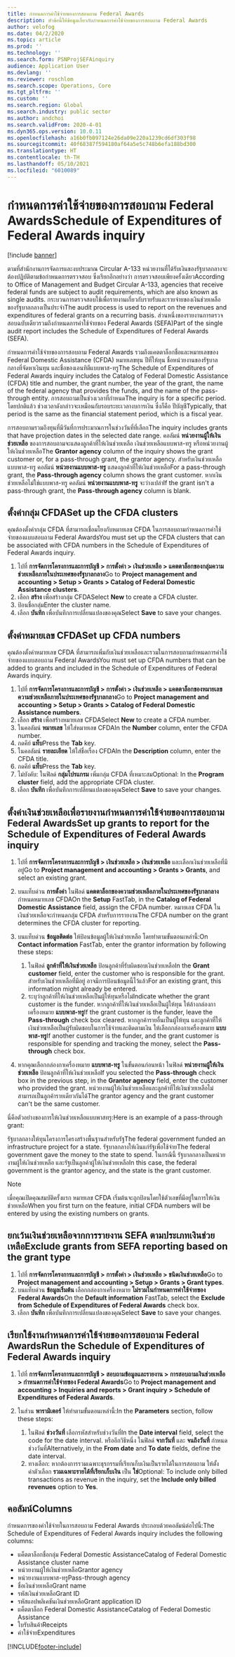 ```yaml
---
title: กำหนดการค่าใช้จ่ายของการสอบถาม Federal Awards
description: หัวข้อนี้ให้ข้อมูลเกี่ยวกับกำหนดการค่าใช้จ่ายของการสอบถาม Federal Awards
author: velofog
ms.date: 04/2/2020
ms.topic: article
ms.prod: ''
ms.technology: ''
ms.search.form: PSNProjSEFAinquiry
audience: Application User
ms.devlang: ''
ms.reviewer: roschlom
ms.search.scope: Operations, Core
ms.tgt_pltfrm: ''
ms.custom: ''
ms.search.region: Global
ms.search.industry: public sector
ms.author: andchoi
ms.search.validFrom: 2020-4-01
ms.dyn365.ops.version: 10.0.11
ms.openlocfilehash: a16b0fb097124e26da09e220a1239cd6df303f98
ms.sourcegitcommit: 40f68387f594180af64a5e5c748b6efa188bd300
ms.translationtype: HT
ms.contentlocale: th-TH
ms.lasthandoff: 05/10/2021
ms.locfileid: "6010089"
---
```

# <a name="schedule-of-expenditures-of-federal-awards-inquiry"></a><span data-ttu-id="72e55-103">กำหนดการค่าใช้จ่ายของการสอบถาม Federal Awards</span><span class="sxs-lookup"><span data-stu-id="72e55-103">Schedule of Expenditures of Federal Awards inquiry</span></span>

[!include [banner](../includes/banner.md)]

<span data-ttu-id="72e55-104">ตามที่สำนักงานการจัดการและงบประมาณ Circular A-133 หน่วยงานที่ได้รับเงินของรัฐบาลกลางจะต้องปฏิบัติตามข้อกำหนดการตรวจสอบ ซึ่งเรียกอีกอย่างว่า การตรวจสอบเพียงครั้งเดียว</span><span class="sxs-lookup"><span data-stu-id="72e55-104">According to Office of Management and Budget Circular A-133, agencies that receive federal funds are subject to audit requirements, which are also known as single audits.</span></span> <span data-ttu-id="72e55-105">กระบวนการตรวจสอบใช้เพื่อรายงานเกี่ยวกับรายรับและรายจ่ายของเงินช่วยเหลือของรัฐบาลกลางเป็นประจำ</span><span class="sxs-lookup"><span data-stu-id="72e55-105">The audit process is used to report on the revenues and expenditures of federal grants on a recurring basis.</span></span> <span data-ttu-id="72e55-106">ส่วนหนึ่งของรายงานการตรวจสอบฉบับเดียวรวมถึงกำหนดการค่าใช้จ่ายของ Federal Awards (SEFA)</span><span class="sxs-lookup"><span data-stu-id="72e55-106">Part of the single audit report includes the Schedule of Expenditures of Federal Awards (SEFA).</span></span>

<span data-ttu-id="72e55-107">กำหนดการค่าใช้จ่ายของการสอบถาม Federal Awards รวมถึงแคตตาล็อกชื่อและหมายเลขของ Federal Domestic Assistance (CFDA) หมายเลขทุน ปีที่ให้ทุน ชื่อหน่วยงานของรัฐบาลกลางที่จัดหาเงินทุน และชื่อของเอนทิตีแบบพาส-ทรู</span><span class="sxs-lookup"><span data-stu-id="72e55-107">The Schedule of Expenditures of Federal Awards inquiry includes the Catalog of Federal Domestic Assistance (CFDA) title and number, the grant number, the year of the grant, the name of the federal agency that provides the funds, and the name of the pass-through entity.</span></span> <span data-ttu-id="72e55-108">การสอบถามเป็นช่วงเวลาที่กำหนด</span><span class="sxs-lookup"><span data-stu-id="72e55-108">The inquiry is for a specific period.</span></span> <span data-ttu-id="72e55-109">โดยปกติแล้ว ช่วงเวลาดังกล่าวจะเหมือนกับรอบระยะเวลางบการเงิน ซึ่งก็คือ ปีบัญชี</span><span class="sxs-lookup"><span data-stu-id="72e55-109">Typically, that period is the same as the financial statement period, which is a fiscal year.</span></span>

<span data-ttu-id="72e55-110">การสอบถามรวมถึงทุนที่มีวันที่การประมาณการในช่วงวันที่ที่เลือก</span><span class="sxs-lookup"><span data-stu-id="72e55-110">The inquiry includes grants that have projection dates in the selected date range.</span></span> <span data-ttu-id="72e55-111">คอลัมน์ **หน่วยงานผู้ให้เงินช่วยเหลือ** ของการสอบถามจะแสดงลูกค้าที่ให้เงินช่วยเหลือ เงินช่วยเหลือแบบพาส-ทรู หรือหน่วยงานผู้ให้เงินช่วยเหลือ</span><span class="sxs-lookup"><span data-stu-id="72e55-111">The **Grantor agency** column of the inquiry shows the grant customer or, for a pass-through grant, the grantor agency.</span></span> <span data-ttu-id="72e55-112">สำหรับเงินช่วยเหลือแบบพาส-ทรู คอลัมน์ **หน่วยงานแบบพาส-ทรู** แสดงลูกค้าที่ให้เงินช่วยเหลือ</span><span class="sxs-lookup"><span data-stu-id="72e55-112">For a pass-through grant, the **Pass-through agency** column shows the grant customer.</span></span> <span data-ttu-id="72e55-113">หากเงินช่วยเหลือไม่ใช่แบบพาส-ทรู คอลัมน์ **หน่วยงานแบบพาส-ทรู** จะว่างเปล่า</span><span class="sxs-lookup"><span data-stu-id="72e55-113">If the grant isn't a pass-through grant, the **Pass-through agency** column is blank.</span></span>

## <a name="set-up-the-cfda-clusters"></a><span data-ttu-id="72e55-114">ตั้งค่ากลุ่ม CFDA</span><span class="sxs-lookup"><span data-stu-id="72e55-114">Set up the CFDA clusters</span></span>

<span data-ttu-id="72e55-115">คุณต้องตั้งค่ากลุ่ม CFDA ที่สามารถเชื่อมโยงกับหมายเลข CFDA ในการสอบถามกำหนดการค่าใช้จ่ายของแบบสอบถาม Federal Awards</span><span class="sxs-lookup"><span data-stu-id="72e55-115">You must set up the CFDA clusters that can be associated with CFDA numbers in the Schedule of Expenditures of Federal Awards inquiry.</span></span>

1. <span data-ttu-id="72e55-116">ไปที่ **การจัดการโครงการและการบัญชี \> การตั้งค่า \> เงินช่วยเหลือ \> แคตตาล็อกของกลุ่มความช่วยเหลือภายในประเทศของรัฐบาลกลาง**</span><span class="sxs-lookup"><span data-stu-id="72e55-116">Go to **Project management and accounting \> Setup \> Grants \> Catalog of Federal Domestic Assistance clusters**.</span></span>
2. <span data-ttu-id="72e55-117">เลือก **สร้าง** เพื่อสร้างกลุ่ม CFDA</span><span class="sxs-lookup"><span data-stu-id="72e55-117">Select **New** to create a CFDA cluster.</span></span>
3. <span data-ttu-id="72e55-118">ป้อนชื่อกลุ่ม</span><span class="sxs-lookup"><span data-stu-id="72e55-118">Enter the cluster name.</span></span>
4. <span data-ttu-id="72e55-119">เลือก **บันทึก** เพื่อบันทึกการเปลี่ยนแปลงของคุณ</span><span class="sxs-lookup"><span data-stu-id="72e55-119">Select **Save** to save your changes.</span></span>

## <a name="set-up-cfda-numbers"></a><span data-ttu-id="72e55-120">ตั้งค่าหมายเลข CFDA</span><span class="sxs-lookup"><span data-stu-id="72e55-120">Set up CFDA numbers</span></span>

<span data-ttu-id="72e55-121">คุณต้องตั้งค่าหมายเลข CFDA ที่สามารถเพิ่มกับเงินช่วยเหลือและรวมในการสอบถามกำหนดการค่าใช้จ่ายของแบบสอบถาม Federal Awards</span><span class="sxs-lookup"><span data-stu-id="72e55-121">You must set up CFDA numbers that can be added to grants and included in the Schedule of Expenditures of Federal Awards inquiry.</span></span>

1. <span data-ttu-id="72e55-122">ไปที่ **การจัดการโครงการและการบัญชี \> การตั้งค่า \> เงินช่วยเหลือ \> แคตตาล็อกของหมายเลขความช่วยเหลือภายในประเทศของรัฐบาลกลาง**</span><span class="sxs-lookup"><span data-stu-id="72e55-122">Go to **Project management and accounting \> Setup \> Grants \> Catalog of Federal Domestic Assistance numbers**.</span></span>
2. <span data-ttu-id="72e55-123">เลือก **สร้าง** เพื่อสร้างหมายเลข CFDA</span><span class="sxs-lookup"><span data-stu-id="72e55-123">Select **New** to create a CFDA number.</span></span>
3. <span data-ttu-id="72e55-124">ในคอลัมน์ **หมายเลข** ให้ใส่หมายเลข CFDA</span><span class="sxs-lookup"><span data-stu-id="72e55-124">In the **Number** column, enter the CFDA number.</span></span>
4. <span data-ttu-id="72e55-125">กดคีย์ **แท็บ**</span><span class="sxs-lookup"><span data-stu-id="72e55-125">Press the **Tab** key.</span></span>
5. <span data-ttu-id="72e55-126">ในคอลัมน์ **รายละเอียด** ให้ใส่ชื่อเรื่อง CFDA</span><span class="sxs-lookup"><span data-stu-id="72e55-126">In the **Description** column, enter the CFDA title.</span></span>
6. <span data-ttu-id="72e55-127">กดคีย์ **แท็บ**</span><span class="sxs-lookup"><span data-stu-id="72e55-127">Press the **Tab** key.</span></span>
7. <span data-ttu-id="72e55-128">ไม่บังคับ: ในฟิลด์ **กลุ่มโปรแกรม** เพิ่มกลุ่ม CFDA ที่เหมาะสม</span><span class="sxs-lookup"><span data-stu-id="72e55-128">Optional: In the **Program cluster** field, add the appropriate CFDA cluster.</span></span>
8. <span data-ttu-id="72e55-129">เลือก **บันทึก** เพื่อบันทึกการเปลี่ยนแปลงของคุณ</span><span class="sxs-lookup"><span data-stu-id="72e55-129">Select **Save** to save your changes.</span></span>

## <a name="set-up-grants-to-report-for-the-schedule-of-expenditures-of-federal-awards-inquiry"></a><span data-ttu-id="72e55-130">ตั้งค่าเงินช่วยเหลือเพื่อรายงานกำหนดการค่าใช้จ่ายของการสอบถาม Federal Awards</span><span class="sxs-lookup"><span data-stu-id="72e55-130">Set up grants to report for the Schedule of Expenditures of Federal Awards inquiry</span></span>

1. <span data-ttu-id="72e55-131">ไปที่ **การจัดการโครงการและการบัญชี \> เงินช่วยเหลือ \> เงินช่วยเหลือ** และเลือกเงินช่วยเหลือที่มีอยู่</span><span class="sxs-lookup"><span data-stu-id="72e55-131">Go to **Project management and accounting \> Grants \> Grants**, and select an existing grant.</span></span>
2. <span data-ttu-id="72e55-132">บนแท็บด่วน **การตั้งค่า** ในฟิลด์ **แคตตาล็อกของความช่วยเหลือภายในประเทศของรัฐบาลกลาง** กำหนดหมายเลข CFDA</span><span class="sxs-lookup"><span data-stu-id="72e55-132">On the **Setup** FastTab, in the **Catalog of Federal Domestic Assistance** field, assign the CFDA number.</span></span> <span data-ttu-id="72e55-133">หมายเลข CFDA ในเงินช่วยเหลือจะกำหนดกลุ่ม CFDA สำหรับการรายงาน</span><span class="sxs-lookup"><span data-stu-id="72e55-133">The CFDA number on the grant determines the CFDA cluster for reporting.</span></span>
3. <span data-ttu-id="72e55-134">บนแท็บด่วน **ข้อมูลติดต่อ** ให้ป้อนข้อมูลผู้ให้เงินช่วยเหลือ โดยทำตามขั้นตอนเหล่านี้:</span><span class="sxs-lookup"><span data-stu-id="72e55-134">On **Contact information** FastTab, enter the grantor information by following these steps:</span></span>

    1. <span data-ttu-id="72e55-135">ในฟิลด์ **ลูกค้าที่ให้เงินช่วยเหลือ** ป้อนลูกค้าที่รับผิดชอบเงินช่วยเหลือ</span><span class="sxs-lookup"><span data-stu-id="72e55-135">In the **Grant customer** field, enter the customer who is responsible for the grant.</span></span> <span data-ttu-id="72e55-136">สำหรับเงินช่วยเหลือที่มีอยู่ อาจมีการป้อนข้อมูลนี้ไว้แล้ว</span><span class="sxs-lookup"><span data-stu-id="72e55-136">For an existing grant, this information might already be entered.</span></span>
    2. <span data-ttu-id="72e55-137">ระบุว่าลูกค้าที่ให้เงินช่วยเหลือเป็นผู้ให้ทุนหรือไม่</span><span class="sxs-lookup"><span data-stu-id="72e55-137">Indicate whether the grant customer is the funder.</span></span> <span data-ttu-id="72e55-138">หากลูกค้าที่ให้เงินช่วยเหลือเป็นผู้ให้ทุน ให้ล้างกล่องกาเครื่องหมาย **แบบพาส-ทรู**</span><span class="sxs-lookup"><span data-stu-id="72e55-138">If the grant customer is the funder, leave the **Pass-through** check box cleared.</span></span> <span data-ttu-id="72e55-139">หากลูกค้ารายอื่นเป็นผู้ให้ทุน และลูกค้าที่ให้เงินช่วยเหลือเป็นผู้รับผิดชอบในการใช้จ่ายและติดตามเงิน ให้เลือกกล่องกาเครื่องหมาย **แบบพาส-ทรู**</span><span class="sxs-lookup"><span data-stu-id="72e55-139">If another customer is the funder, and the grant customer is responsible for spending and tracking the money, select the **Pass-through** check box.</span></span>

4. <span data-ttu-id="72e55-140">หากคุณเลือกกล่องกาเครื่องหมาย **แบบพาส-ทรู** ในขั้นตอนก่อนหน้า ในฟิลด์ **หน่วยงานผู้ให้เงินช่วยเหลือ** ป้อนลูกค้าที่ให้เงินช่วยเหลือ</span><span class="sxs-lookup"><span data-stu-id="72e55-140">If you selected the **Pass-through** check box in the previous step, in the **Grantor agency** field, enter the customer who provided the grant.</span></span> <span data-ttu-id="72e55-141">หน่วยงานผู้ให้เงินช่วยเหลือและลูกค้าที่ให้เงินช่วยเหลือไม่สามารถเป็นลูกค้ารายเดียวกันได้</span><span class="sxs-lookup"><span data-stu-id="72e55-141">The grantor agency and the grant customer can't be the same customer.</span></span>

<span data-ttu-id="72e55-142">นี่คือตัวอย่างของการให้เงินช่วยเหลือแบบพาสทรู:</span><span class="sxs-lookup"><span data-stu-id="72e55-142">Here is an example of a pass-through grant:</span></span>

<span data-ttu-id="72e55-143">รัฐบาลกลางให้ทุนโครงการโครงสร้างพื้นฐานสำหรับรัฐ</span><span class="sxs-lookup"><span data-stu-id="72e55-143">The federal government funded an infrastructure project for a state.</span></span> <span data-ttu-id="72e55-144">รัฐบาลกลางให้เงินแก่รัฐเพื่อใช้จ่าย</span><span class="sxs-lookup"><span data-stu-id="72e55-144">The federal government gave the money to the state to spend.</span></span> <span data-ttu-id="72e55-145">ในกรณีนี้ รัฐบาลกลางเป็นหน่วยงานผู้ให้เงินช่วยเหลือ และรัฐเป็นลูกค้าผู้ให้เงินช่วยเหลือ</span><span class="sxs-lookup"><span data-stu-id="72e55-145">In this case, the federal government is the grantor agency, and the state is the grant customer.</span></span>

> [!NOTE] 
> <span data-ttu-id="72e55-146">เมื่อคุณเปิดคุณสมบัติครั้งแรก หมายเลข CFDA เริ่มต้นจะถูกป้อนโดยใช้ตัวเลขที่มีอยู่ในการให้เงินช่วยเหลือ</span><span class="sxs-lookup"><span data-stu-id="72e55-146">When you first turn on the feature, initial CFDA numbers will be entered by using the existing numbers on grants.</span></span>

## <a name="exclude-grants-from-sefa-reporting-based-on-the-grant-type"></a><span data-ttu-id="72e55-147">ยกเว้นเงินช่วยเหลือจากการรายงาน SEFA ตามประเภทเงินช่วยเหลือ</span><span class="sxs-lookup"><span data-stu-id="72e55-147">Exclude grants from SEFA reporting based on the grant type</span></span>

1. <span data-ttu-id="72e55-148">ไปที่ **การจัดการโครงการและการบัญชี \> การตั้งค่า \> เงินช่วยเหลือ \> ชนิดเงินช่วยเหลือ**</span><span class="sxs-lookup"><span data-stu-id="72e55-148">Go to **Project management and accounting \> Setup \> Grants \> Grant types**.</span></span>
2. <span data-ttu-id="72e55-149">บนแท็บด่วน **ข้อมูลเริ่มต้น** เลือกกล่องกาเครื่องหมาย **ไม่รวมในกำหนดการค่าใช้จ่ายของ Federal Awards**</span><span class="sxs-lookup"><span data-stu-id="72e55-149">On the **Default information** FastTab, select the **Exclude from Schedule of Expenditures of Federal Awards** check box.</span></span>
3. <span data-ttu-id="72e55-150">เลือก **บันทึก** เพื่อบันทึกการเปลี่ยนแปลงของคุณ</span><span class="sxs-lookup"><span data-stu-id="72e55-150">Select **Save** to save your changes.</span></span>

## <a name="run-the-schedule-of-expenditures-of-federal-awards-inquiry"></a><span data-ttu-id="72e55-151">เรียกใช้งานกำหนดการค่าใช้จ่ายของการสอบถาม Federal Awards</span><span class="sxs-lookup"><span data-stu-id="72e55-151">Run the Schedule of Expenditures of Federal Awards inquiry</span></span>

1. <span data-ttu-id="72e55-152">ไปที่ **การจัดการโครงการและการบัญชี \> สอบถามข้อมูลและรายงาน \> การสอบถามเงินช่วยเหลือ \> กำหนดการค่าใช้จ่ายของ Federal Awards**</span><span class="sxs-lookup"><span data-stu-id="72e55-152">Go to **Project management and accounting \> Inquiries and reports \> Grant inquiry \> Schedule of Expenditures of Federal Awards**.</span></span>
2. <span data-ttu-id="72e55-153">ในส่วน **พารามิเตอร์** ให้ทำตามขั้นตอนเหล่านี้:</span><span class="sxs-lookup"><span data-stu-id="72e55-153">In the **Parameters** section, follow these steps:</span></span>

    1. <span data-ttu-id="72e55-154">ในฟิลด์ **ช่วงวันที่** เลือกรหัสสำหรับช่วงวันที่</span><span class="sxs-lookup"><span data-stu-id="72e55-154">In the **Date interval** field, select the code for the date interval.</span></span> <span data-ttu-id="72e55-155">หรืออีกวิธีหนึ่ง ในฟิลด์ **จากวันที่** และ **จนถึงวันที่** กำหนดช่วงวันที่</span><span class="sxs-lookup"><span data-stu-id="72e55-155">Alternatively, in the **From date** and **To date** fields, define the date interval.</span></span>
    2. <span data-ttu-id="72e55-156">ทางเลือก: หากต้องการรวมเฉพาะธุรกรรมที่เรียกเก็บเงินเป็นรายได้ในการสอบถาม ให้ตั้งค่าตัวเลือก **รวมเฉพาะรายได้ที่เรียกเก็บเงิน** เป็น **ใช่**</span><span class="sxs-lookup"><span data-stu-id="72e55-156">Optional: To include only billed transactions as revenue in the inquiry, set the **Include only billed revenues** option to **Yes**.</span></span>

## <a name="columns"></a><span data-ttu-id="72e55-157">คอลัมน์</span><span class="sxs-lookup"><span data-stu-id="72e55-157">Columns</span></span>

<span data-ttu-id="72e55-158">กำหนดการของค่าใช้จ่ายในการสอบถาม Federal Awards ประกอบด้วยคอลัมน์ต่อไปนี้:</span><span class="sxs-lookup"><span data-stu-id="72e55-158">The Schedule of Expenditures of Federal Awards inquiry includes the following columns:</span></span>

- <span data-ttu-id="72e55-159">แค็ตตาล็อกชื่อกลุ่ม Federal Domestic Assistance</span><span class="sxs-lookup"><span data-stu-id="72e55-159">Catalog of Federal Domestic Assistance cluster name</span></span>
- <span data-ttu-id="72e55-160">หน่วยงานผู้ให้เงินช่วยเหลือ</span><span class="sxs-lookup"><span data-stu-id="72e55-160">Grantor agency</span></span>
- <span data-ttu-id="72e55-161">หน่วยงานแบบพาส-ทรู</span><span class="sxs-lookup"><span data-stu-id="72e55-161">Pass-through agency</span></span>
- <span data-ttu-id="72e55-162">ชื่อเงินช่วยเหลือ</span><span class="sxs-lookup"><span data-stu-id="72e55-162">Grant name</span></span>
- <span data-ttu-id="72e55-163">รหัสเงินช่วยเหลือ</span><span class="sxs-lookup"><span data-stu-id="72e55-163">Grant ID</span></span>
- <span data-ttu-id="72e55-164">รหัสแอปพลิเคชันเงินช่วยเหลือ</span><span class="sxs-lookup"><span data-stu-id="72e55-164">Grant application ID</span></span>
- <span data-ttu-id="72e55-165">แค็ตตาล็อก Federal Domestic Assistance</span><span class="sxs-lookup"><span data-stu-id="72e55-165">Catalog of Federal Domestic Assistance</span></span>
- <span data-ttu-id="72e55-166">ใบรับสินค้า</span><span class="sxs-lookup"><span data-stu-id="72e55-166">Receipts</span></span>
- <span data-ttu-id="72e55-167">ค่าใช้จ่าย</span><span class="sxs-lookup"><span data-stu-id="72e55-167">Expenditures</span></span>


[!INCLUDE[footer-include](../includes/footer-banner.md)]